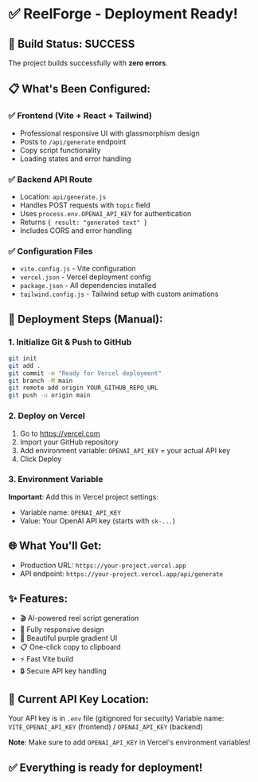# ✅ ReelForge - Deployment Ready!

## 🎉 Build Status: SUCCESS
The project builds successfully with **zero errors**.

## 📋 What's Been Configured:

### ✅ Frontend (Vite + React + Tailwind)
- Professional responsive UI with glassmorphism design
- Posts to `/api/generate` endpoint
- Copy script functionality
- Loading states and error handling

### ✅ Backend API Route
- Location: `api/generate.js`
- Handles POST requests with `topic` field
- Uses `process.env.OPENAI_API_KEY` for authentication
- Returns `{ result: "generated text" }`
- Includes CORS and error handling

### ✅ Configuration Files
- `vite.config.js` - Vite configuration
- `vercel.json` - Vercel deployment config
- `package.json` - All dependencies installed
- `tailwind.config.js` - Tailwind setup with custom animations

## 🚀 Deployment Steps (Manual):

### 1. Initialize Git & Push to GitHub
```bash
git init
git add .
git commit -m "Ready for Vercel deployment"
git branch -M main
git remote add origin YOUR_GITHUB_REPO_URL
git push -u origin main
```

### 2. Deploy on Vercel
1. Go to https://vercel.com
2. Import your GitHub repository
3. Add environment variable: `OPENAI_API_KEY` = your actual API key
4. Click Deploy

### 3. Environment Variable
**Important**: Add this in Vercel project settings:
- Variable name: `OPENAI_API_KEY`
- Value: Your OpenAI API key (starts with `sk-...`)

## 🌐 What You'll Get:
- Production URL: `https://your-project.vercel.app`
- API endpoint: `https://your-project.vercel.app/api/generate`

## ✨ Features:
- 🎬 AI-powered reel script generation
- 📱 Fully responsive design
- 🎨 Beautiful purple gradient UI
- 📋 One-click copy to clipboard
- ⚡ Fast Vite build
- 🔒 Secure API key handling

## 📝 Current API Key Location:
Your API key is in `.env` file (gitignored for security)
Variable name: `VITE_OPENAI_API_KEY` (frontend) / `OPENAI_API_KEY` (backend)

**Note**: Make sure to add `OPENAI_API_KEY` in Vercel's environment variables!

## ✅ Everything is ready for deployment!

